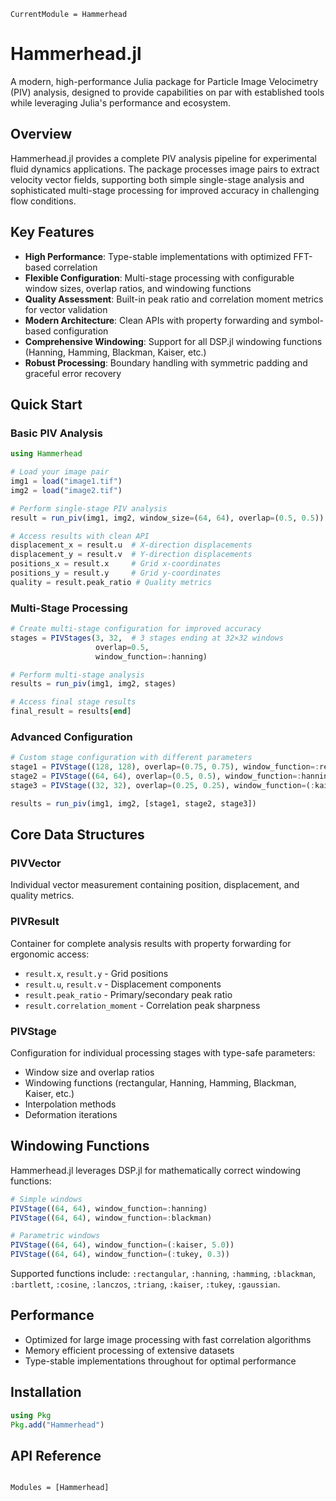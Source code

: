 ```@meta
CurrentModule = Hammerhead
```

# Hammerhead.jl

A modern, high-performance Julia package for Particle Image Velocimetry (PIV) analysis, designed to provide capabilities on par with established tools while leveraging Julia's performance and ecosystem.

## Overview

Hammerhead.jl provides a complete PIV analysis pipeline for experimental fluid dynamics applications. The package processes image pairs to extract velocity vector fields, supporting both simple single-stage analysis and sophisticated multi-stage processing for improved accuracy in challenging flow conditions.

## Key Features

- **High Performance**: Type-stable implementations with optimized FFT-based correlation
- **Flexible Configuration**: Multi-stage processing with configurable window sizes, overlap ratios, and windowing functions
- **Quality Assessment**: Built-in peak ratio and correlation moment metrics for vector validation
- **Modern Architecture**: Clean APIs with property forwarding and symbol-based configuration
- **Comprehensive Windowing**: Support for all DSP.jl windowing functions (Hanning, Hamming, Blackman, Kaiser, etc.)
- **Robust Processing**: Boundary handling with symmetric padding and graceful error recovery

## Quick Start

### Basic PIV Analysis

```julia
using Hammerhead

# Load your image pair
img1 = load("image1.tif")
img2 = load("image2.tif")

# Perform single-stage PIV analysis
result = run_piv(img1, img2, window_size=(64, 64), overlap=(0.5, 0.5))

# Access results with clean API
displacement_x = result.u  # X-direction displacements
displacement_y = result.v  # Y-direction displacements
positions_x = result.x     # Grid x-coordinates
positions_y = result.y     # Grid y-coordinates
quality = result.peak_ratio # Quality metrics
```

### Multi-Stage Processing

```julia
# Create multi-stage configuration for improved accuracy
stages = PIVStages(3, 32,  # 3 stages ending at 32×32 windows
                   overlap=0.5,
                   window_function=:hanning)

# Perform multi-stage analysis
results = run_piv(img1, img2, stages)

# Access final stage results
final_result = results[end]
```

### Advanced Configuration

```julia
# Custom stage configuration with different parameters
stage1 = PIVStage((128, 128), overlap=(0.75, 0.75), window_function=:rectangular)
stage2 = PIVStage((64, 64), overlap=(0.5, 0.5), window_function=:hanning)
stage3 = PIVStage((32, 32), overlap=(0.25, 0.25), window_function=(:kaiser, 5.0))

results = run_piv(img1, img2, [stage1, stage2, stage3])
```

## Core Data Structures

### PIVVector
Individual vector measurement containing position, displacement, and quality metrics.

### PIVResult
Container for complete analysis results with property forwarding for ergonomic access:
- `result.x`, `result.y` - Grid positions
- `result.u`, `result.v` - Displacement components  
- `result.peak_ratio` - Primary/secondary peak ratio
- `result.correlation_moment` - Correlation peak sharpness

### PIVStage
Configuration for individual processing stages with type-safe parameters:
- Window size and overlap ratios
- Windowing functions (rectangular, Hanning, Hamming, Blackman, Kaiser, etc.)
- Interpolation methods
- Deformation iterations

## Windowing Functions

Hammerhead.jl leverages DSP.jl for mathematically correct windowing functions:

```julia
# Simple windows
PIVStage((64, 64), window_function=:hanning)
PIVStage((64, 64), window_function=:blackman)

# Parametric windows  
PIVStage((64, 64), window_function=(:kaiser, 5.0))
PIVStage((64, 64), window_function=(:tukey, 0.3))
```

Supported functions include: `:rectangular`, `:hanning`, `:hamming`, `:blackman`, `:bartlett`, `:cosine`, `:lanczos`, `:triang`, `:kaiser`, `:tukey`, `:gaussian`.

## Performance

- Optimized for large image processing with fast correlation algorithms
- Memory efficient processing of extensive datasets 
- Type-stable implementations throughout for optimal performance

## Installation

```julia
using Pkg
Pkg.add("Hammerhead")
```

## API Reference

```@index
```

```@autodocs
Modules = [Hammerhead]
```
